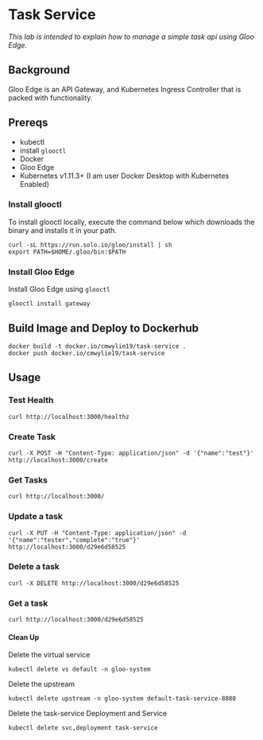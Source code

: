# Task Service
_This lab is intended to explain how to manage a simple task api using Gloo Edge._

## Background
Gloo Edge is an API Gateway, and Kubernetes Ingress Controller that is packed with functionality. 

## Prereqs
- kubectl
- install `glooctl`
- Docker
- Gloo Edge 
- Kubernetes v1.11.3+ (I am user Docker Desktop with Kubernetes Enabled)


### Install glooctl
To install glooctl locally, execute the command below which downloads the binary and installs it in your path.
```
curl -sL https://run.solo.io/gloo/install | sh
export PATH=$HOME/.gloo/bin:$PATH
```
### Install Gloo Edge
Install Gloo Edge using `glooctl`
```
glooctl install gateway
```

## Build Image and Deploy to Dockerhub
```
docker build -t docker.io/cmwylie19/task-service .
docker push docker.io/cmwylie19/task-service
```
## Usage

### Test Health

```
curl http://localhost:3000/healthz
```

### Create Task

```
curl -X POST -H "Content-Type: application/json" -d '{"name":"test"}' http://localhost:3000/create
```

### Get Tasks

```
curl http://localhost:3000/
```

### Update a task

```
curl -X PUT -H "Content-Type: application/json" -d '{"name":"tester","complete":"true"}' http://localhost:3000/d29e6d58525
```

### Delete a task

```
curl -X DELETE http://localhost:3000/d29e6d58525
```


### Get a task

```
curl http://localhost:3000/d29e6d58525
```


#### Clean Up
Delete the virtual service
```
kubectl delete vs default -n gloo-system
```

Delete the upstream
```
kubectl delete upstream -n gloo-system default-task-service-8080
```

Delete the task-service Deployment and Service
```
kubectl delete svc,deployment task-service
```

